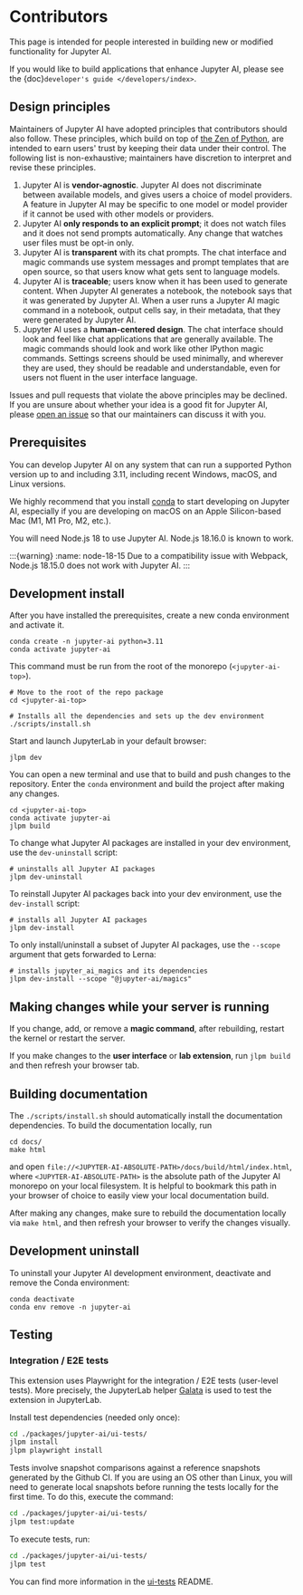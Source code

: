 # Contributors

This page is intended for people interested in building new or modified functionality for Jupyter AI.

If you would like to build applications that enhance Jupyter AI, please see the {doc}`developer's guide </developers/index>`.

## Design principles

Maintainers of Jupyter AI have adopted principles that contributors should also follow. These principles, which build on top of [the Zen of Python](https://peps.python.org/pep-0020/), are intended to earn users' trust by keeping their data under their control. The following list is non-exhaustive; maintainers have discretion to interpret and revise these principles.

1. Jupyter AI is **vendor-agnostic**. Jupyter AI does not discriminate between available models, and gives users a choice of model providers. A feature in Jupyter AI may be specific to one model or model provider if it cannot be used with other models or providers.
2. Jupyter AI **only responds to an explicit prompt**; it does not watch files and it does not send prompts automatically. Any change that watches user files must be opt-in only.
3. Jupyter AI is **transparent** with its chat prompts. The chat interface and magic commands use system messages and prompt templates that are open source, so that users know what gets sent to language models.
4. Jupyter AI is **traceable**; users know when it has been used to generate content. When Jupyter AI generates a notebook, the notebook says that it was generated by Jupyter AI. When a user runs a Jupyter AI magic command in a notebook, output cells say, in their metadata, that they were generated by Jupyter AI.
5. Jupyter AI uses a **human-centered design**. The chat interface should look and feel like chat applications that are generally available. The magic commands should look and work like other IPython magic commands. Settings screens should be used minimally, and wherever they are used, they should be readable and understandable, even for users not fluent in the user interface language.

Issues and pull requests that violate the above principles may be declined. If you are unsure about whether your idea is a good fit for Jupyter AI, please [open an issue](https://github.com/jupyterlab/jupyter-ai/issues/new/choose) so that our maintainers can discuss it with you.

## Prerequisites

You can develop Jupyter AI on any system that can run a supported Python version up to and including 3.11, including recent Windows, macOS, and Linux versions.

We highly recommend that you install [conda](https://conda.io/projects/conda/en/latest/user-guide/install/index.html) to start developing on Jupyter AI, especially if you are developing on macOS on an Apple Silicon-based Mac (M1, M1 Pro, M2, etc.).

You will need Node.js 18 to use Jupyter AI. Node.js 18.16.0 is known to work.

:::{warning}
:name: node-18-15
Due to a compatibility issue with Webpack, Node.js 18.15.0 does not work with Jupyter AI.
:::

## Development install
After you have installed the prerequisites, create a new conda environment and activate it.

```
conda create -n jupyter-ai python=3.11
conda activate jupyter-ai
```

This command must be run from the root of the monorepo (`<jupyter-ai-top>`).

```
# Move to the root of the repo package
cd <jupyter-ai-top>

# Installs all the dependencies and sets up the dev environment
./scripts/install.sh
```

Start and launch JupyterLab in your default browser:

```
jlpm dev
```

You can open a new terminal and use that to build and push changes to the repository. Enter the `conda` environment and build the project after making any changes.

```
cd <jupyter-ai-top>
conda activate jupyter-ai
jlpm build
```

To change what Jupyter AI packages are installed in your dev environment, use the `dev-uninstall` script:

```
# uninstalls all Jupyter AI packages
jlpm dev-uninstall
```

To reinstall Jupyter AI packages back into your dev environment, use the `dev-install` script:

```
# installs all Jupyter AI packages
jlpm dev-install
```

To only install/uninstall a subset of Jupyter AI packages, use the `--scope` argument that gets forwarded to Lerna:

```
# installs jupyter_ai_magics and its dependencies
jlpm dev-install --scope "@jupyter-ai/magics"
```

## Making changes while your server is running

If you change, add, or remove a **magic command**, after rebuilding, restart the kernel
or restart the server.

If you make changes to the **user interface** or **lab extension**, run `jlpm build` and then
refresh your browser tab.

## Building documentation

The `./scripts/install.sh` should automatically install the documentation
dependencies. To build the documentation locally, run

```
cd docs/
make html
```

and open `file://<JUPYTER-AI-ABSOLUTE-PATH>/docs/build/html/index.html`, where
`<JUPYTER-AI-ABSOLUTE-PATH>` is the absolute path of the Jupyter AI monorepo on
your local filesystem. It is helpful to bookmark this path in your browser of
choice to easily view your local documentation build.

After making any changes, make sure to rebuild the documentation locally via
`make html`, and then refresh your browser to verify the changes visually.


## Development uninstall

To uninstall your Jupyter AI development environment, deactivate and remove the Conda environment:

```
conda deactivate
conda env remove -n jupyter-ai
```

## Testing

### Integration / E2E tests

This extension uses Playwright for the integration / E2E tests (user-level tests).
More precisely, the JupyterLab helper
[Galata](https://github.com/jupyterlab/jupyterlab/tree/master/galata) is used to
test the extension in JupyterLab.

Install test dependencies (needed only once):

```sh
cd ./packages/jupyter-ai/ui-tests/
jlpm install
jlpm playwright install
```

Tests involve snapshot comparisons against a reference snapshots generated by the Github CI. If you are using an OS other than Linux, you will need to generate local snapshots before running the tests locally for the first time. To do this, execute the command:

```sh
cd ./packages/jupyter-ai/ui-tests/
jlpm test:update
```

To execute tests, run:

```sh
cd ./packages/jupyter-ai/ui-tests/
jlpm test
```

You can find more information in the
[ui-tests](https://github.com/jupyterlab/jupyter-ai/tree/main/packages/jupyter-ai/ui-tests)
README.
